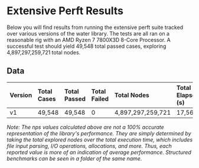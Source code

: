 # Extensive Perft Results

Below you will find results from running the extensive perft suite tracked over various versions of the water library. The tests are all ran on a reasonable rig with an AMD Ryzen 7 7800X3D 8-Core Processor. A successful test should yield 49,548 total passed cases, exploring 4,897,297,259,721 total nodes.

## Data

| Version | Total Cases | Total Passed | Total Failed | Total Nodes       | Total Elapsed (s) | Average NPS    |
|:--------|:------------|:-------------|:-------------|:------------------|:------------------|:---------------|
| v1      | 49,548      | 49,548       | 0            | 4,897,297,259,721 | 17,562            | 278,857,605.04 |

_Note: The nps values calculated above are not a 100% accurate representation of the library's performance. They are simply determined by taking the total explored nodes over the total execution time, which includes file input parsing, I/O operations, allocations, and more. Thus, each reported value is more of an indication of average performance. Structured benchmarks can be seen in a folder of the same name._ 